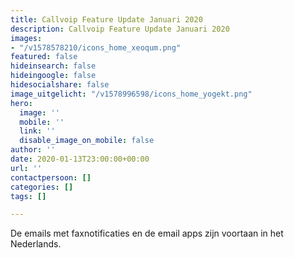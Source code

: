 ```yaml
---
title: Callvoip Feature Update Januari 2020
description: Callvoip Feature Update Januari 2020
images:
- "/v1578578210/icons_home_xeoqum.png"
featured: false
hideinsearch: false
hideingoogle: false
hidesocialshare: false
image_uitgelicht: "/v1578996598/icons_home_yogekt.png"
hero:
  image: ''
  mobile: ''
  link: ''
  disable_image_on_mobile: false
author: ''
date: 2020-01-13T23:00:00+00:00
url: ''
contactpersoon: []
categories: []
tags: []

---
```

De emails met faxnotificaties en de email apps zijn voortaan in het Nederlands.